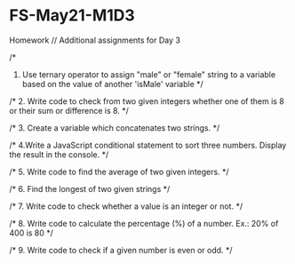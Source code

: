 # FS-May21-M1D3
 Homework
// Additional assignments for Day 3

/*
 1. Use ternary operator to assign "male" or "female" string to a variable based on the value of another 'isMale' variable
*/

/*
 2. Write code to check from two given integers whether one of them is 8 or their sum or difference is 8.
*/

/*
  3. Create a variable which concatenates two strings.
*/

/*
4.Write a JavaScript conditional statement to sort three numbers. Display the result in the console.
*/

/*
 5. Write code to find the average of two given integers.
*/

/* 
  6. Find the longest of two given strings
*/

/*
 7. Write code to check whether a value is an integer or not.
*/

/*
 8. Write code to calculate the percentage (%) of a number.
        Ex.: 20% of 400 is 80
*/

/*
 9. Write code to check if a given number is even or odd.
*/